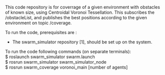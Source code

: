 This code repository is for coverrage of a given environment with obstacles of known size, using Centroidal Voronoi Tessellation.
This subscribes the /obstacleList, and publishes the best positions according to the given environment on topic /coverage.

To run the code, prerequisites are :
* The swarm_simulator repository [1], should be set up on the system.

To run the code following commands (on separate terminals): <br />
$ roslaunch swarm_simulator swarm.launch <br />
$ rosrun swarm_simulator swarm_simulator_node <br />
$ rosrun swarm_coverage voronoi_main [number of agents] 
